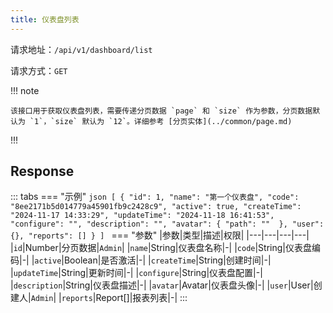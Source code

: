 ```yaml
---
title: 仪表盘列表
---
```


请求地址：`/api/v1/dashboard/list`

请求方式：`GET`

!!! note

    该接口用于获取仪表盘列表，需要传递分页数据 `page` 和 `size` 作为参数，分页数据默认为 `1`，`size` 默认为 `12`。详细参考 [分页实体](../common/page.md)

!!!

## Response

::: tabs
    === "示例"
        ```json
        [
          {
            "id": 1,
            "name": "第一个仪表盘",
            "code": "8ee2171b5d014779a45901fb9c2428c9",
            "active": true,
            "createTime": "2024-11-17 14:33:29",
            "updateTime": "2024-11-18 16:41:53",
            "configure": "",
            "description": "",
            "avatar": {
              "path": "" 
            },
            "user": {},
            "reports": []
          }
        ]
        ```
    === "参数"
        |参数|类型|描述|权限|
        |---|---|---|---|
        |`id`|Number|分页数据|`Admin`|
        |`name`|String|仪表盘名称|-|
        |`code`|String|仪表盘编码|-|
        |`active`|Boolean|是否激活|-|
        |`createTime`|String|创建时间|-|
        |`updateTime`|String|更新时间|-|
        |`configure`|String|仪表盘配置|-|
        |`description`|String|仪表盘描述|-|
        |`avatar`|Avatar|仪表盘头像|-|
        |`user`|User|创建人|`Admin`|
        |`reports`|Report[]|报表列表|-|
:::